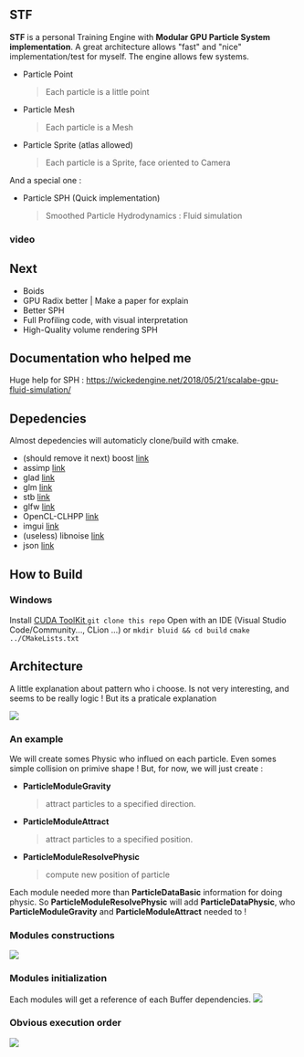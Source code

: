 ## STF

**STF** is a personal Training Engine with **Modular GPU Particle System implementation**.
A great architecture allows "fast" and "nice" implementation/test for myself.
The engine allows few systems.
- Particle Point
	> Each particle is a little point
	
- Particle Mesh
	>Each particle is a Mesh
	
- Particle Sprite (atlas allowed)
	>Each particle is a Sprite, face oriented to Camera

And a special one :
- Particle SPH (Quick implementation)
	> Smoothed Particle Hydrodynamics : Fluid simulation

### video

## Next
- Boids
- GPU Radix better | Make a paper for explain
- Better SPH
- Full Profiling code, with visual interpretation
- High-Quality volume rendering SPH

## Documentation who helped me

Huge help for SPH : https://wickedengine.net/2018/05/21/scalabe-gpu-fluid-simulation/


## Depedencies
Almost depedencies will automaticly clone/build with cmake.

- (should remove it next) boost [link](https://github.com/Orphis/boost-cmake)
- assimp [link](https://github.com/assimp/assimp)
- glad [link](https://github.com/Dav1dde/glad)
- glm [link](https://github.com/g-truc/glm)
- stb [link](https://github.com/nothings/stb)
- glfw [link](https://github.com/glfw/glfw)
- OpenCL-CLHPP [link](https://github.com/KhronosGroup/OpenCL-CLHPP)
- imgui [link](https://github.com/ocornut/imgui)
- (useless) libnoise [link](https://github.com/qknight/libnoise)
- json [link](https://github.com/nlohmann/json)


## How to Build
### Windows
Install [CUDA ToolKit ](https://developer.nvidia.com/cuda-downloads)
`git clone this repo`
Open  with an IDE (Visual Studio Code/Community..., CLion ...)
or
`mkdir bluid && cd build`
`cmake ../CMakeLists.txt`


## Architecture

A little explanation about pattern who i choose.
Is not very interesting, and seems to be really logic !
But its a praticale explanation


[![](https://mermaid.ink/img/eyJjb2RlIjoiZ3JhcGggVEQ7XG4gICAgUGFydGljbGVTeXN0ZW1fQS0tPlBhcnRpY2xlRW1pdHRlcl9BQTtcbiAgICBQYXJ0aWNsZUVtaXR0ZXJfQUEtLT5QYXJ0aWNsZU1vZHVsZV9BQUFcbiAgICBQYXJ0aWNsZUVtaXR0ZXJfQUEtLT5QYXJ0aWNsZU1vZHVsZV9BdHRyYWN0b3JcbiAgICBQYXJ0aWNsZUVtaXR0ZXJfQUEtLT5QYXJ0aWNsZU1vZHVsZV9HcmF2aXR5XG4gICAgUGFydGljbGVFbWl0dGVyX0FBLS0-UGFydGljbGVNb2R1bGVfUmVzb2x2ZVBoeXNpY1xuICAgIFBhcnRpY2xlRW1pdHRlcl9BQS0tPmlkMVxuXHRpZDEoKEdwdUJ1ZmZlcikpLS0-aWQyPlBhcnRpY2xlRGF0YUJhc2ljXVxuXHRpZDItLT5Qb3NpdGlvblxuXHRpZDItLT5MaWZldGltZVxuXHRpZDItLT5BZ2Vcblx0aWQyLS0-Li4uXG5cdGlkMSgoR3B1QnVmZmVyKSktLT5pZDM-UGFydGljbGVEYXRhUGh5c2ljXVxuXHRpZDMtLT5WZWxvY2l0eVxuXHRpZDMtLT5NYXNzIiwibWVybWFpZCI6eyJ0aGVtZSI6ImZvcmVzdCJ9fQ)](https://mermaid-js.github.io/mermaid-live-editor/#/edit/eyJjb2RlIjoiZ3JhcGggVEQ7XG4gICAgUGFydGljbGVTeXN0ZW1fQS0tPlBhcnRpY2xlRW1pdHRlcl9BQTtcbiAgICBQYXJ0aWNsZUVtaXR0ZXJfQUEtLT5QYXJ0aWNsZU1vZHVsZV9BQUFcbiAgICBQYXJ0aWNsZUVtaXR0ZXJfQUEtLT5QYXJ0aWNsZU1vZHVsZV9BdHRyYWN0b3JcbiAgICBQYXJ0aWNsZUVtaXR0ZXJfQUEtLT5QYXJ0aWNsZU1vZHVsZV9HcmF2aXR5XG4gICAgUGFydGljbGVFbWl0dGVyX0FBLS0-UGFydGljbGVNb2R1bGVfUmVzb2x2ZVBoeXNpY1xuICAgIFBhcnRpY2xlRW1pdHRlcl9BQS0tPmlkMVxuXHRpZDEoKEdwdUJ1ZmZlcikpLS0-aWQyPlBhcnRpY2xlRGF0YUJhc2ljXVxuXHRpZDItLT5Qb3NpdGlvblxuXHRpZDItLT5MaWZldGltZVxuXHRpZDItLT5BZ2Vcblx0aWQyLS0-Li4uXG5cdGlkMSgoR3B1QnVmZmVyKSktLT5pZDM-UGFydGljbGVEYXRhUGh5c2ljXVxuXHRpZDMtLT5WZWxvY2l0eVxuXHRpZDMtLT5NYXNzIiwibWVybWFpZCI6eyJ0aGVtZSI6ImZvcmVzdCJ9fQ)

### An example

We will create somes Physic who influed on each particle. Even somes simple collision on primive shape !
But, for now, we will just create :
- **ParticleModuleGravity**
	>attract particles to a specified direction.
	
- **ParticleModuleAttract**
	> attract particles to a specified position.
	
- **ParticleModuleResolvePhysic**
	>compute new position of particle

Each module needed more than **ParticleDataBasic** information for doing physic.
So **ParticleModuleResolvePhysic** will add **ParticleDataPhysic**, who **ParticleModuleGravity** and **ParticleModuleAttract** needed to !

### Modules constructions
[![](https://mermaid.ink/img/eyJjb2RlIjoiZ3JhcGggVEJcbnN1YmdyYXBoIEVtaXR0ZXIgU3Ryb3JlIEJ1ZmZlcnNcblx0YkJhc2ljPlBhcnRpY2xlRGF0YUJhc2ljXS0tPmlkMVsoR3B1QnVmZmVyKV1cblx0YlBoeXNpYz5QYXJ0aWNsZURhdGFQaHlzaWNdXG5lbmRcblxuc3ViZ3JhcGggM1xuICBQYXJ0aWNsZU1vZHVsZV9SZXNvbHZlUGh5c2ljLS0-QWRkLS4gQWRkIFBhcnRpY2xlRGF0YVBoeXNpYyAuLT5pZDEtLT5iUGh5c2ljXG5lbmRcblxuc3ViZ3JhcGggMlxuICBQYXJ0aWNsZU1vZHVsZV9HcmF2aXR5XG5lbmRcblxuc3ViZ3JhcGggMVxuICBQYXJ0aWNsZU1vZHVsZV9BdHRyYWN0b3JcbmVuZFxuXG5cdCIsIm1lcm1haWQiOnsidGhlbWUiOiJkZWZhdWx0In19)](https://mermaid-js.github.io/mermaid-live-editor/#/edit/eyJjb2RlIjoiZ3JhcGggVEJcbnN1YmdyYXBoIEVtaXR0ZXIgU3Ryb3JlIEJ1ZmZlcnNcblx0YkJhc2ljPlBhcnRpY2xlRGF0YUJhc2ljXS0tPmlkMVsoR3B1QnVmZmVyKV1cblx0YlBoeXNpYz5QYXJ0aWNsZURhdGFQaHlzaWNdXG5lbmRcblxuc3ViZ3JhcGggM1xuICBQYXJ0aWNsZU1vZHVsZV9SZXNvbHZlUGh5c2ljLS0-QWRkLS4gQWRkIFBhcnRpY2xlRGF0YVBoeXNpYyAuLT5pZDEtLT5iUGh5c2ljXG5lbmRcblxuc3ViZ3JhcGggMlxuICBQYXJ0aWNsZU1vZHVsZV9HcmF2aXR5XG5lbmRcblxuc3ViZ3JhcGggMVxuICBQYXJ0aWNsZU1vZHVsZV9BdHRyYWN0b3JcbmVuZFxuXG5cdCIsIm1lcm1haWQiOnsidGhlbWUiOiJkZWZhdWx0In19)

### Modules initialization
Each modules will get a reference of each Buffer dependencies.
[![](https://mermaid.ink/img/eyJjb2RlIjoiZ3JhcGggVEJcbnN1YmdyYXBoIEVtaXR0ZXIgU3Ryb3JlIEJ1ZmZlcnNcblx0YkJhc2ljPlBhcnRpY2xlRGF0YUJhc2ljXS0tPmlkMVsoR3B1QnVmZmVyKV1cblx0YlBoeXNpYz5QYXJ0aWNsZURhdGFQaHlzaWNdLS0-aWQxXG5lbmRcblxuXG5zdWJncmFwaCAyXG4gIFBhcnRpY2xlTW9kdWxlX0dyYXZpdHlcbmVuZFxuXG5zdWJncmFwaCAxXG4gIFBhcnRpY2xlTW9kdWxlX0F0dHJhY3RvclxuZW5kXG5cbmlkMS0uIEdldCBQYXJ0aWNsZURhdGFQaHlzaWMgLi0-UGFydGljbGVNb2R1bGVfQXR0cmFjdG9yXG5pZDEtLiBHZXQgUGFydGljbGVEYXRhUGh5c2ljIC4tPlBhcnRpY2xlTW9kdWxlX0dyYXZpdHkiLCJtZXJtYWlkIjp7InRoZW1lIjoiZGVmYXVsdCJ9fQ)](https://mermaid-js.github.io/mermaid-live-editor/#/edit/eyJjb2RlIjoiZ3JhcGggVEJcbnN1YmdyYXBoIEVtaXR0ZXIgU3Ryb3JlIEJ1ZmZlcnNcblx0YkJhc2ljPlBhcnRpY2xlRGF0YUJhc2ljXS0tPmlkMVsoR3B1QnVmZmVyKV1cblx0YlBoeXNpYz5QYXJ0aWNsZURhdGFQaHlzaWNdLS0-aWQxXG5lbmRcblxuXG5zdWJncmFwaCAyXG4gIFBhcnRpY2xlTW9kdWxlX0dyYXZpdHlcbmVuZFxuXG5zdWJncmFwaCAxXG4gIFBhcnRpY2xlTW9kdWxlX0F0dHJhY3RvclxuZW5kXG5cbmlkMS0uIEdldCBQYXJ0aWNsZURhdGFQaHlzaWMgLi0-UGFydGljbGVNb2R1bGVfQXR0cmFjdG9yXG5pZDEtLiBHZXQgUGFydGljbGVEYXRhUGh5c2ljIC4tPlBhcnRpY2xlTW9kdWxlX0dyYXZpdHkiLCJtZXJtYWlkIjp7InRoZW1lIjoiZGVmYXVsdCJ9fQ)

### Obvious execution order

[![](https://mermaid.ink/img/eyJjb2RlIjoiZ3JhcGggVEJcblxuXG5QYXJ0aWNsZU1vZHVsZV9HcmF2aXR5LS0-UGFydGljbGVNb2R1bGVfQXR0cmFjdG9yLS0-UGFydGljbGVNb2R1bGVfUmVzb2x2ZVBoeXNpY1xuXG5cbnN1YmdyYXBoIDFcblBhcnRpY2xlTW9kdWxlX0dyYXZpdHktLT5ncHVDb21wdXRlR3Jhdml0eShbR1BVX0NvbXB1dGVfR3Jhdml0eV0pXG5lbmRcblxuc3ViZ3JhcGggMlxuUGFydGljbGVNb2R1bGVfQXR0cmFjdG9yLS0-Z3B1Q29tcHV0ZUF0dHJhY3RvcihbR1BVX0NvbXB1dGVfQXR0cmFjdG9yXSlcbmVuZFxuXHRcbnN1YmdyYXBoIDNcblBhcnRpY2xlTW9kdWxlX1Jlc29sdmVQaHlzaWMtLT5ncHVDb21wdXRlUmVzb2x2ZVBoeXNpYyhbR1BVX0NvbXB1dGVfUmVzb2x2ZVBoeXNpY10pXG5lbmRcbiIsIm1lcm1haWQiOnsidGhlbWUiOiJkZWZhdWx0In19)](https://mermaid-js.github.io/mermaid-live-editor/#/edit/eyJjb2RlIjoiZ3JhcGggVEJcblxuXG5QYXJ0aWNsZU1vZHVsZV9HcmF2aXR5LS0-UGFydGljbGVNb2R1bGVfQXR0cmFjdG9yLS0-UGFydGljbGVNb2R1bGVfUmVzb2x2ZVBoeXNpY1xuXG5cbnN1YmdyYXBoIDFcblBhcnRpY2xlTW9kdWxlX0dyYXZpdHktLT5ncHVDb21wdXRlR3Jhdml0eShbR1BVX0NvbXB1dGVfR3Jhdml0eV0pXG5lbmRcblxuc3ViZ3JhcGggMlxuUGFydGljbGVNb2R1bGVfQXR0cmFjdG9yLS0-Z3B1Q29tcHV0ZUF0dHJhY3RvcihbR1BVX0NvbXB1dGVfQXR0cmFjdG9yXSlcbmVuZFxuXHRcbnN1YmdyYXBoIDNcblBhcnRpY2xlTW9kdWxlX1Jlc29sdmVQaHlzaWMtLT5ncHVDb21wdXRlUmVzb2x2ZVBoeXNpYyhbR1BVX0NvbXB1dGVfUmVzb2x2ZVBoeXNpY10pXG5lbmRcbiIsIm1lcm1haWQiOnsidGhlbWUiOiJkZWZhdWx0In19)
